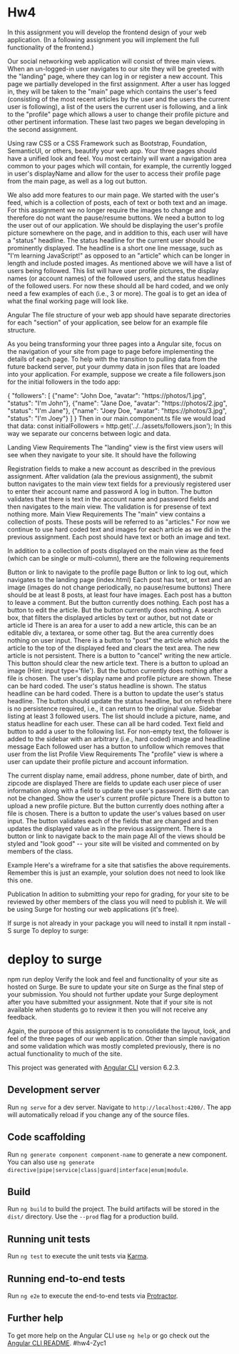 # Hw4
In this assignment you will develop the frontend design of your web application. (In a following assignment you will implement the full functionality of the frontend.)

Our social networking web application will consist of three main views. When an un-logged-in user navigates to our site they will be greeted with the "landing" page, where they can log in or register a new account. This page we partially developed in the first assignment. After a user has logged in, they will be taken to the "main" page which contains the user's feed (consisting of the most recent articles by the user and the users the current user is following), a list of the users the current user is following, and a link to the "profile" page which allows a user to change their profile picture and other pertinent information. These last two pages we began developing in the second assignment.

Using raw CSS or a CSS Framework such as Bootstrap, Foundation, SemanticUI, or others, beautify your web app. Your three pages should have a unified look and feel. You most certainly will want a navigation area common to your pages which will contain, for example, the currently logged in user's displayName and allow for the user to access their profile page from the main page, as well as a log out button.

We also add more features to our main page. We started with the user's feed, which is a collection of posts, each of text or both text and an image. For this assignment we no longer require the images to change and therefore do not want the pause/resume buttons. We need a button to log the user out of our application. We should be displaying the user's profile picture somewhere on the page, and in addition to this, each user will have a "status" headline. The status headline for the current user should be prominently displayed. The headline is a short one line message, such as "I'm learning JavaScript!" as opposed to an "article" which can be longer in length and include posted images. As mentioned above we will have a list of users being followed. This list will have user profile pictures, the display names (or account names) of the followed users, and the status headlines of the followed users. For now these should all be hard coded, and we only need a few examples of each (i.e., 3 or more). The goal is to get an idea of what the final working page will look like.

Angular
The file structure of your web app should have separate directories for each "section" of your application, see below for an example file structure.

As you being transforming your three pages into a Angular site, focus on the navigation of your site from page to page before implementing the details of each page. To help with the transition to pulling data from the future backend server, put your dummy data in json files that are loaded into your application. For example, suppose we create a file followers.json for the initial followers in the todo app:

{
	"followers": [
	    {"name": "John Doe, "avatar": "https://photos/1.jpg", "status": "I'm John"},
	    {"name": "Jane Doe, "avatar": "https://photos/2.jpg", "status": "I'm Jane"},
	    {"name": "Joey Doe, "avatar": "https://photos/3.jpg", "status": "I'm Joey"}
	]
}
Then in our main.component.ts file we would load that data:
const initialFollowers = http.get('../../assets/followers.json');
In this way we separate our concerns between logic and data.

Landing View Requirements
The "landing" view is the first view users will see when they navigate to your site. It should have the following

Registration fields to make a new account as described in the previous assignment. After validation (ala the previous assignment), the submit button navigates to the main view
text fields for a previously registered user to enter their account name and password
A log in button. The button validates that there is text in the account name and password fields and then navigates to the main view. The validation is for presense of text nothing more.
Main View Requirements
The "main" view contains a collection of posts. These posts will be referred to as "articles." For now we continue to use hard coded text and images for each article as we did in the previous assignment. Each post should have text or both an image and text.

In addition to a collection of posts displayed on the main view as the feed (which can be single or multi-column), there are the following requirements

Button or link to navigate to the profile page
Button or link to log out, which navigates to the landing page (index.html)
Each post has text, or text and an image (images do not change periodically, no pause/resume buttons)
There should be at least 8 posts, at least four have images.
Each post has a button to leave a comment. But the button currently does nothing.
Each post has a button to edit the article. But the button currently does nothing.
A search box, that filters the displayed articles by text or author, but not date or article id
There is an area for a user to add a new article, this can be an editable div, a textarea, or some other tag. But the area currently does nothing on user input.
There is a button to "post" the article which adds the article to the top of the displayed feed and clears the text area. The new article is not persistent.
There is a button to "cancel" writing the new article. This button should clear the new article text.
There is a button to upload an image (Hint: input type='file'). But the button currently does nothing after a file is chosen.
The user's display name and profile picture are shown. These can be hard coded.
The user's status headline is shown. The status headline can be hard coded.
There is a button to update the user's status headline. The button should update the status headline, but on refresh there is no persistence required, i.e., it can return to the original value.
Sidebar listing at least 3 followed users. The list should include a picture, name, and status headline for each user. These can all be hard coded.
Text field and button to add a user to the following list. For non-empty text, the follower is added to the sidebar with an arbitrary (i.e., hard coded) image and headline message
Each followed user has a button to unfollow which removes that user from the list
Profile View Requirements
The "profile" view is where a user can update their profile picture and account information.

The current display name, email address, phone number, date of birth, and zipcode are displayed
There are fields to update each user piece of user information along with a field to update the user's password. Birth date can not be changed.
Show the user's current profile picture
There is a button to upload a new profile picture. But the button currently does nothing after a file is chosen.
There is a button to update the user's values based on user input. The button validates each of the fields that are changed and then updates the displayed value as in the previous assignment.
There is a button or link to navigate back to the main page
All of the views should be styled and "look good" -- your site will be visited and commented on by members of the class.

Example
Here's a wireframe for a site that satisfies the above requirements. Remember this is just an example, your solution does not need to look like this one.

Publication
In adition to submitting your repo for grading, for your site to be reviewed by other members of the class you will need to publish it. We will be using Surge for hosting our web applications (it's free).

If surge is not already in your package you will need to install it npm install -S surge To deploy to surge:

# deploy to surge
npm run deploy
Verify the look and feel and functionality of your site as hosted on Surge. Be sure to update your site on Surge as the final step of your submission. You should not further update your Surge deployment after you have submitted your assignment. Note that if your site is not available when students go to review it then you will not receive any feedback.

Again, the purpose of this assignment is to consolidate the layout, look, and feel of the three pages of our web application. Other than simple navigation and some validation which was mostly completed previously, there is no actual functionality to much of the site.














This project was generated with [Angular CLI](https://github.com/angular/angular-cli) version 6.2.3.

## Development server

Run `ng serve` for a dev server. Navigate to `http://localhost:4200/`. The app will automatically reload if you change any of the source files.

## Code scaffolding

Run `ng generate component component-name` to generate a new component. You can also use `ng generate directive|pipe|service|class|guard|interface|enum|module`.

## Build

Run `ng build` to build the project. The build artifacts will be stored in the `dist/` directory. Use the `--prod` flag for a production build.

## Running unit tests

Run `ng test` to execute the unit tests via [Karma](https://karma-runner.github.io).

## Running end-to-end tests

Run `ng e2e` to execute the end-to-end tests via [Protractor](http://www.protractortest.org/).

## Further help

To get more help on the Angular CLI use `ng help` or go check out the [Angular CLI README](https://github.com/angular/angular-cli/blob/master/README.md).
#hw4-Zyc1
